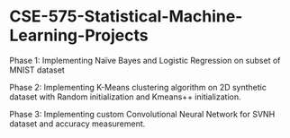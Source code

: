 # CSE-575-Statistical-Machine-Learning-Projects
Phase 1: Implementing Naïve Bayes and Logistic Regression on subset of MNIST dataset

Phase 2: Implementing K-Means clustering algorithm on 2D synthetic dataset with Random initialization and Kmeans++ initialization.

Phase 3: Implementing custom Convolutional Neural Network for SVNH dataset and accuracy measurement.

